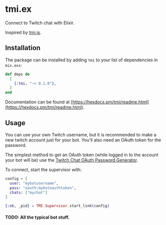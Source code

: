 # tmi.ex

Connect to Twitch chat with Elixir.

Inspired by [tmi.js](https://github.com/tmijs/tmi.js).

## Installation

The package can be installed by adding `tmi` to your list of dependencies in `mix.exs`:

```elixir
def deps do
  [
    {:tmi, "~> 0.1.0"},
  ]
end
```

Documentation can be found at [https://hexdocs.pm/tmi/readme.html](https://hexdocs.pm/tmi/readme.html).

## Usage

You can use your own Twitch username, but it is recommended to make a new twitch account just for your bot.
You'll also need an OAuth token for the password.

The simplest method to get an OAuth token (while logged in to the account your bot will be) use the [Twitch Chat OAuth Password Generator](https://twitchapps.com/tmi/).

To connect, start the supervisor with:

```elixir
config = [
  user: "mybotusername",
  pass: "oauth:mybotoauthtoken",
  chats: ["mychat"]
]

{:ok, _pid} = TMI.Supervisor.start_link(config)
```

#### TODO: All the typical bot stuff.
